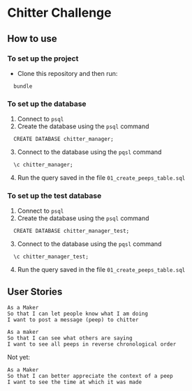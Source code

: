 Chitter Challenge
=================

## How to use

### **To set up the project**

* Clone this repository and then run:
```
  bundle
```

### **To set up the database**

1. Connect to `psql`
2. Create the database using the `psql` command 
```
  CREATE DATABASE chitter_manager;
```
3. Connect to the database using the `pqsl` command 
```
  \c chitter_manager;
```
4. Run the query saved in the file `01_create_peeps_table.sql`


### **To set up the test database**

1. Connect to `psql`
2. Create the database using the `psql` command 
```
  CREATE DATABASE chitter_manager_test;
```
3. Connect to the database using the `pqsl` command 
```
  \c chitter_manager_test;
```
4. Run the query saved in the file `01_create_peeps_table.sql`




## User Stories

```
As a Maker
So that I can let people know what I am doing  
I want to post a message (peep) to chitter
```
```
As a maker
So that I can see what others are saying  
I want to see all peeps in reverse chronological order
```

Not yet:
```
As a Maker
So that I can better appreciate the context of a peep
I want to see the time at which it was made
```
